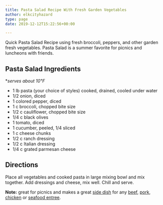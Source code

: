 ```yaml
---
title: Pasta Salad Recipe With Fresh Garden Vegetables
author: elkcityhazard
type: page
date: 2019-12-12T15:22:56+00:00

---
```

Quick Pasta Salad Recipe using fresh broccoli, peppers, and other garden fresh vegetables. Pasta Salad is a summer favorite for picnics and luncheons with friends.

## Pasta Salad Ingredients

**serves about 10&#8457;*

  * 1 lb pasta (your choice of styles) cooked, drained, cooled under water
  * 1/2 onion, diced
  * 1 colored pepper, diced
  * 1 c broccoli, chopped bite size
  * 1/2 c cauliflower, chopped bite size
  * 1/4 c black olives
  * 1 tomato, diced
  * 1 cucumber, peeled, 1/4 sliced
  * 1 c cheese chunks
  * 1/2 c ranch dressing
  * 1/2 c Italian dressing
  * 1/4 c grated parmesan cheese

## Directions

Place all vegetables and cooked pasta in large mixing bowl and mix together. Add dressings and cheese, mix well. Chill and serve.

**Note:** great for picnics and makes a great [side dish][1] for any [beef][2], [pork][3], [chicken][4] or [seafood entree][5].

 [1]: /wordpress/institutional-recipes-for-200/easy-side-dishes/
 [2]: /wordpress/beef-dishes/
 [3]: /wordpress/easy-pork-recipes/
 [4]: /wordpress/quick-and-easy-chicken-recipes/
 [5]: /wordpress/seafood-dishes/